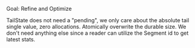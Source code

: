Goal: Refine and Optimize


TailState does not need a "pending", we only care about the absolute tail single value, zero allocations. Atomically overwrite the durable size. We don't need anything else since a reader can utilize the Segment id to get latest stats.